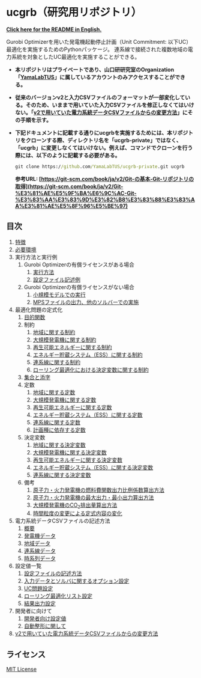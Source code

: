 # ucgrb（研究用リポジトリ）

**[Click here for the README in English.](README_EN.md)**

Gurobi Optimizerを用いた発電機起動停止計画（Unit Commitment: 以下UC）最適化を実施するためのPythonパッケージ。
連系線で接続された複数地域の電力系統を対象としたUC最適化を実施することができる。

- **本リポジトリはプライベートであり、山口研研究室のOrganization「[YamaLabTUS](https://github.com/YamaLabTUS/)」に属しているアカウントのみアクセスすることができる。**
- **従来のバージョンv2と入力CSVファイルのフォーマットが一部変化している。そのため、いままで用いていた入力CSVファイルを修正しなくてはいけない。「[v2で用いていた電力系統データCSVファイルからの変更方法](docs/08_how_to_modify_csvfile.md)」にその手順を示す。**
- **下記ドキュメントに記載する通りにucgrbを実施するためには、本リポジトリをクローンする際、ディレクトリ名を「ucgrb-private」ではなく、「ucgrb」に変更しなくてはいけない。例えば、コマンドでクローンを行う際には、以下のように記載する必要がある。**

   ```cmd
   git clone https://github.com/YamaLabTUS/ucgrb-private.git ucgrb
   ```
   **参考URL: [https://git-scm.com/book/ja/v2/Git-の基本-Git-リポジトリの取得](https://git-scm.com/book/ja/v2/Git-%E3%81%AE%E5%9F%BA%E6%9C%AC-Git-%E3%83%AA%E3%83%9D%E3%82%B8%E3%83%88%E3%83%AA%E3%81%AE%E5%8F%96%E5%BE%97)**


## 目次

1. [特徴](docs/01_feature.md)
2. [必要環境](docs/02_requirement.md)
3. 実行方法と実行例
   1. Gurobi Optimizerの有償ライセンスがある場合
      1. [実行方法](docs/03_01_run_with_licence/01_run.md)
      2. [設定ファイル記述例](docs/03_01_run_with_licence/02_example.md)
   2. Gurobi Optimizerの有償ライセンスがない場合
      1. [小規模モデルでの実行](docs/03_02_run_without_licence/01_run.md)
      2. [MPSファイルの出力、他のソルバーでの実施](docs/03_02_run_without_licence/02_mps.md)
4. 最適化問題の定式化
   1. [目的関数](docs/04_formulation/01_objective_function.md)
   2. 制約
      1. [地域に関する制約](docs/04_formulation/02_constraint/01_area.md)
      2. [大規模発電機に関する制約](docs/04_formulation/02_constraint/02_generation.md)
      3. [再生可能エネルギーに関する制約](docs/04_formulation/02_constraint/03_re.md)
      4. [エネルギー貯蔵システム（ESS）に関する制約](docs/04_formulation/02_constraint/04_ess.md)
      5. [連系線に関する制約](docs/04_formulation/02_constraint/05_tie.md)
      6. [ローリング最適化における決定変数に関する制約](docs/04_formulation/02_constraint/06_inheritance.md)
   3. [集合と添字](docs/04_formulation/03_set_and_index.md)
   4. 定数
      1. [地域に関する定数](docs/04_formulation/04_parameter/01_area.md)
      2. [大規模発電機に関する定数](docs/04_formulation/04_parameter/02_generator.md)
      3. [再生可能エネルギーに関する定数](docs/04_formulation/04_parameter/03_re.md)
      4. [エネルギー貯蔵システム（ESS）に関する定数](docs/04_formulation/04_parameter/04_ess.md)
      5. [連系線に関する定数](docs/04_formulation/04_parameter/05_tie.md)
      6. [計画種に依存する定数](docs/04_formulation/04_parameter/06_depend_on_scheduling_kind.md)
   5. 決定変数
      1. [地域に関する決定変数](docs/04_formulation/05_variable/01_area.md)
      2. [大規模発電機に関する決定変数](docs/04_formulation/05_variable/02_geneation.md)
      3. [再生可能エネルギーに関する決定変数](docs/04_formulation/05_variable/03_re.md)
      4. [エネルギー貯蔵システム（ESS）に関する決定変数](docs/04_formulation/05_variable/04_ess.md)
      5. [連系線に関する決定変数](docs/04_formulation/05_variable/05_tie.md)
   6. 備考
      1. [原子力・火力発電機の燃料費関数出力比例係数算出方法](docs/04_formulation/06_appendix/01_fuel_cost.md)
      2. [原子力・火力発電機の最大出力・最小出力算出方法](docs/04_formulation/06_appendix/02_max_min_output.md)
      3. [大規模発電機のCO<sub>2</sub>排出量算出方法](docs/04_formulation/06_appendix/03_emission.md)
      4. [時間粒度の変更による定式内容の変化](docs/04_formulation/06_appendix/04_time_series_granularity.md)
5. 電力系統データCSVファイルの記述方法
   1. [概要](docs/05_csvfile/01_about.md)
   2. [発電機データ](docs/05_csvfile/02_generation.md)
   3. [地域データ](docs/05_csvfile/03_area.md)
   4. [連系線データ](docs/05_csvfile/04_tie.md)
   5. [時系列データ](docs/05_csvfile/05_timeline.md)
6. 設定値一覧
   1. [設定ファイルの記述方法](docs/06_config/01_how_to_write.md)
   2. [入力データとソルバに関するオプション設定](docs/06_config/02_input_data_and_solver.md)
   3. [UC問題設定](docs/06_config/03_unit_commitment.md)
   4. [ローリング最適化リスト設定](docs/06_config/04_rolling_optimization_list.md)
   5. [結果出力設定](docs/06_config/05_result_output.md)
7. 開発者に向けて
   1. [開発者向け設定値](docs/07_for_developer/01_config_setting.md)
   2. [自動整形に関して](docs/07_for_developer/02_formatter.md)
8. [v2で用いていた電力系統データCSVファイルからの変更方法](docs/08_how_to_modify_csvfile.md)


## ライセンス

[MIT License](LICENSE)
